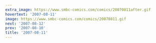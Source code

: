 ```yaml
---
extra_image: https://www.smbc-comics.com/comics/20070811after.gif
hovertext: '2007-08-11'
image: https://www.smbc-comics.com/comics/20070811.gif
next: '2007-08-12'
prev: '2007-08-10'
title: '2007-08-11'
---
```

